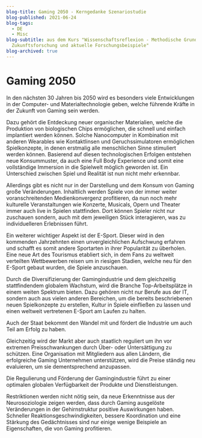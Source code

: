 ```yaml
---
blog-title: Gaming 2050 - Kerngedanke Szenariostudie
blog-published: 2021-06-24
blog-tags:
  - DE
  - Misc
blog-subtitle: aus dem Kurs "Wissenschaftsreflexion - Methodische Grundlagen der
  Zukunftsforschung und aktuelle Forschungsbeispiele"
blog-archived: true
---
```


# Gaming 2050

In den nächsten 30 Jahren bis 2050 wird es besonders viele Entwicklungen in der Computer- und Materialtechnologie geben, welche führende Kräfte in der Zukunft von Gaming sein werden.



Dazu gehört die Entdeckung neuer organischer Materialien, welche die Produktion von biologischen Chips ermöglichen, die schnell und einfach implantiert werden können. Solche Nanocomputer in Kombination mit anderen Wearables wie Kontaktlinsen und Geruchssimulatoren ermöglichen Spielkonzepte, in denen erstmalig alle menschlichen Sinne stimuliert werden können. Basierend auf diesen technologischen Erfolgen entstehen neue Konsummuster, da auch eine Full Body Experience und somit eine vollständige Immersion in die Spielwelt möglich geworden ist. Ein Unterschied zwischen Spiel und Realität ist nun nicht mehr erkennbar.



Allerdings gibt es nicht nur in der Darstellung und dem Konsum von Gaming große Veränderungen. Inhaltlich werden Spiele von der immer weiter voranschreitenden Medienkonvergenz profitieren, da nun noch mehr kulturelle Veranstaltungen wie Konzerte, Musicals, Opern und Theater immer auch live in Spielen stattfinden. Dort können Spieler nicht nur zuschauen sondern, auch mit dem jeweiligen Stück interagieren, was zu individuelleren Erlebnissen führt.



Ein weiterer wichtiger Aspekt ist der E-Sport. Dieser wird in den kommenden Jahrzehnten einen unvergleichlichen Aufschwung erfahren und schafft es somit andere Sportarten in ihrer Popularität zu überholen. Eine neue Art des Tourismus etabliert sich, in dem Fans zu weltweit verteilten Wettbewerben reisen um in riesigen Stadien, welche neu für den E-Sport gebaut wurden, die Spiele anzuschauen.



Durch die Diversifizierung der Gamingindustrie und dem gleichzeitig stattfindendem globalem Wachstum, wird die Branche Top-Arbeitsplätze in einem weiten Spektrum bieten. Dazu gehören nicht nur Berufe aus der IT, sondern auch aus vielen anderen Bereichen, um die bereits beschriebenen neuen Spielkonzepte zu erstellen, Kultur in Spiele einfließen zu lassen und einen weltweit vertretenen E-Sport am Laufen zu halten.



Auch der Staat bekommt den Wandel mit und fördert die Industrie um auch Teil am Erfolg zu haben. 

Gleichzeitig wird der Markt aber auch staatlich reguliert um ihn vor extremen Preisschwankungen durch Über- oder Untersättigung zu schützen. Eine Organisation mit Mitgliedern aus allen Ländern, die erfolgreiche Gaming Unternehmen unterstützen, wird die Preise ständig neu evaluieren, um sie dementsprechend anzupassen.

Die Regulierung und Förderung der Gamingindustrie führt zu einer optimalen globalen Verfügbarkeit der Produkte und Dienstleistungen. 



Restriktionen werden nicht nötig sein, da neue Erkenntnisse aus der Neurosoziologie zeigen werden, dass durch Gaming ausgelöste Veränderungen in der Gehirnstruktur positive Auswirkungen haben. Schneller Reaktionsgeschwindigkeiten, bessere Koordination und eine Stärkung des Gedächtnisses sind nur einige wenige Beispiele an Eigenschaften, die von Gaming profitieren.